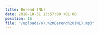 ```yaml
---
title: Berend (NL)
date: 2018-10-31 13:57:00 +01:00
position: 16
file: "/uploads/6).%20Berend%20(NL).mp3"
---
```


